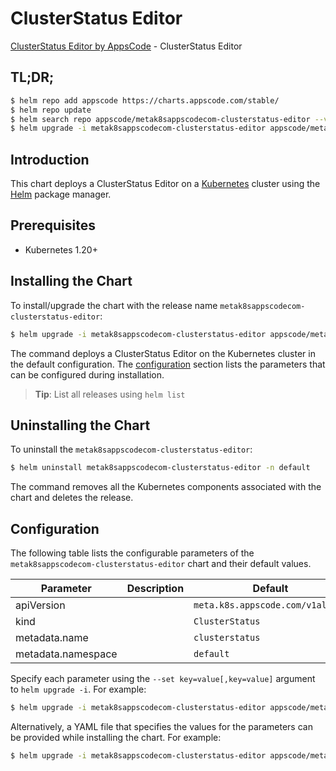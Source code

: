 # ClusterStatus Editor

[ClusterStatus Editor by AppsCode](https://appscode.com) - ClusterStatus Editor

## TL;DR;

```bash
$ helm repo add appscode https://charts.appscode.com/stable/
$ helm repo update
$ helm search repo appscode/metak8sappscodecom-clusterstatus-editor --version=v0.14.0
$ helm upgrade -i metak8sappscodecom-clusterstatus-editor appscode/metak8sappscodecom-clusterstatus-editor -n default --create-namespace --version=v0.14.0
```

## Introduction

This chart deploys a ClusterStatus Editor on a [Kubernetes](http://kubernetes.io) cluster using the [Helm](https://helm.sh) package manager.

## Prerequisites

- Kubernetes 1.20+

## Installing the Chart

To install/upgrade the chart with the release name `metak8sappscodecom-clusterstatus-editor`:

```bash
$ helm upgrade -i metak8sappscodecom-clusterstatus-editor appscode/metak8sappscodecom-clusterstatus-editor -n default --create-namespace --version=v0.14.0
```

The command deploys a ClusterStatus Editor on the Kubernetes cluster in the default configuration. The [configuration](#configuration) section lists the parameters that can be configured during installation.

> **Tip**: List all releases using `helm list`

## Uninstalling the Chart

To uninstall the `metak8sappscodecom-clusterstatus-editor`:

```bash
$ helm uninstall metak8sappscodecom-clusterstatus-editor -n default
```

The command removes all the Kubernetes components associated with the chart and deletes the release.

## Configuration

The following table lists the configurable parameters of the `metak8sappscodecom-clusterstatus-editor` chart and their default values.

|     Parameter      | Description |                   Default                   |
|--------------------|-------------|---------------------------------------------|
| apiVersion         |             | <code>meta.k8s.appscode.com/v1alpha1</code> |
| kind               |             | <code>ClusterStatus</code>                  |
| metadata.name      |             | <code>clusterstatus</code>                  |
| metadata.namespace |             | <code>default</code>                        |


Specify each parameter using the `--set key=value[,key=value]` argument to `helm upgrade -i`. For example:

```bash
$ helm upgrade -i metak8sappscodecom-clusterstatus-editor appscode/metak8sappscodecom-clusterstatus-editor -n default --create-namespace --version=v0.14.0 --set apiVersion=meta.k8s.appscode.com/v1alpha1
```

Alternatively, a YAML file that specifies the values for the parameters can be provided while
installing the chart. For example:

```bash
$ helm upgrade -i metak8sappscodecom-clusterstatus-editor appscode/metak8sappscodecom-clusterstatus-editor -n default --create-namespace --version=v0.14.0 --values values.yaml
```
